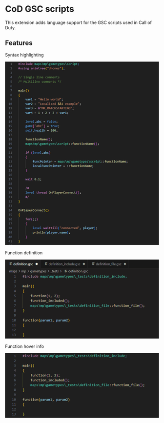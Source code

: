 # CoD GSC scripts

This extension adds language support for the GSC scripts used in Call of Duty.

## Features

Syntax highlighting

![Syntax highlight](images/vscode-syntax-highlight-1.png)

Function definition

![Function definition](images/vscode-function-definition.gif)

Function hover info

![Function hover](images/vscode-function-hover.gif)